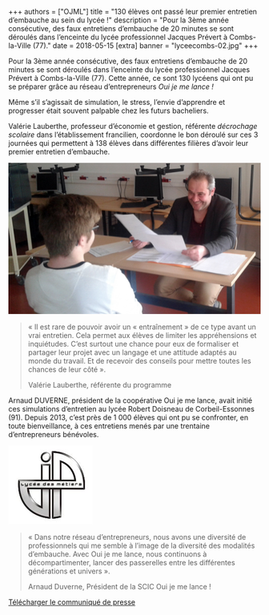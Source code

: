 +++
authors = ["OJML"]
title = "130 élèves ont passé leur premier entretien d’embauche au sein du lycée !"
description = "Pour la 3ème année consécutive, des faux entretiens d’embauche de 20 minutes se sont déroulés dans l’enceinte du lycée professionnel Jacques Prévert à Combs-la-Ville (77)."
date = 2018-05-15
[extra]
banner = "lyceecombs-02.jpg"
+++

Pour la 3ème année consécutive, des faux entretiens d’embauche de 20 minutes se sont déroulés dans l’enceinte du lycée professionnel Jacques Prévert à Combs-la-Ville (77). Cette année, ce sont 130 lycéens qui ont pu se préparer grâce au réseau d’entrepreneurs _Oui je me lance !_

Même s’il s’agissait de simulation, le stress, l’envie d’apprendre et progresser était souvent palpable chez les futurs bacheliers.

Valérie Lauberthe, professeur d’économie et gestion, référente _décrochage scolaire_ dans l’établissement francilien, coordonne le bon déroulé sur ces 3 journées qui permettent à 138 élèves dans différentes filières d’avoir leur premier entretien d’embauche.

![Intervetion lycée Combs-la-ville](lyceecombs-01.jpg)

> « Il est rare de pouvoir avoir un « entraînement » de ce type avant un vrai entretien. Cela permet aux élèves de limiter les appréhensions et inquiétudes. C’est surtout une chance pour eux de formaliser et partager leur projet avec un langage et une attitude adaptés au monde du travail. Et de recevoir des conseils pour mettre toutes les chances de leur côté ».
> 
> Valérie Lauberthe, référente du programme

Arnaud DUVERNE, président de la coopérative Oui je me lance, avait initié ces simulations d’entretien au lycée Robert Doisneau de Corbeil-Essonnes (91). Depuis 2013, c’est près de 1 000 élèves qui ont pu se confronter, en toute bienveillance, à ces entretiens menés par une trentaine d’entrepreneurs bénévoles.

![Logo du lycée Jacques Prévert](jacques-prevert.jpg)


> « Dans notre réseau d’entrepreneurs, nous avons une diversité de professionnels qui me semble à l’image de la diversité des modalités d’embauche. Avec Oui je me lance, nous continuons à décompartimenter, lancer des passerelles entre les différentes générations et univers ».
>
> Arnaud Duverne, Président de la SCIC Oui je me lance !

[Télécharger le communiqué de presse](@CP-CombsLaVille-JacquesPrevert.pdf)
